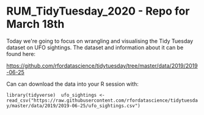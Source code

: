 # RUM_TidyTuesday_2020 - Repo for March 18th

Today we're going to focus on wrangling and visualising the Tidy Tuesday dataset on UFO sightings.  The dataset and information about it can be found here:

https://github.com/rfordatascience/tidytuesday/tree/master/data/2019/2019-06-25

Can can download the data into your R session with:

`library(tidyverse) 
ufo_sightings <- read_csv("https://raw.githubusercontent.com/rfordatascience/tidytuesday/master/data/2019/2019-06-25/ufo_sightings.csv")`
